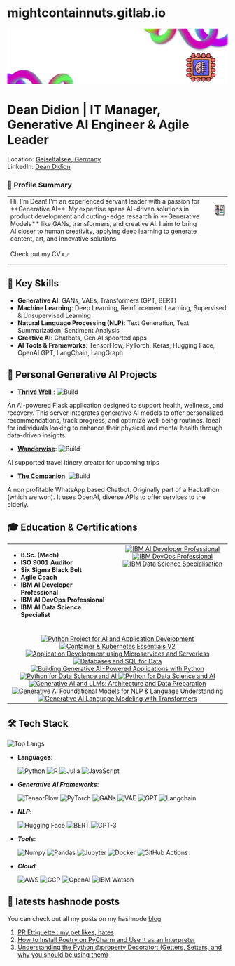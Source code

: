 # mightcontainnuts.gitlab.io
![Logo](static/new_logo.png)


# Dean Didion | IT Manager, Generative AI Engineer & Agile Leader
Location: [Geiseltalsee, Germany](https://maps.app.goo.gl/61NqPRHPHN3MeHNV6)  
LinkedIn: [Dean Didion](https://www.linkedin.com/in/deandidion/)

### 🚀 Profile Summary

<table style="border-collapse: collapse; width: 100%;">
  <tr>
    <td style="vertical-align: top; padding-right: 20px; padding-bottom: 10px;">
      Hi, I'm Dean! I'm an experienced servant leader with a passion for **Generative AI**.  
      My expertise spans AI-driven solutions in product development and cutting-edge research  
      in **Generative Models** like GANs, transformers, and creative AI.  
      I aim to bring AI closer to human creativity, applying deep learning  
      to generate content, art, and innovative solutions.<br><br>
      Check out my CV 👉
    </td>
    <td style="vertical-align: top; text-align: center; padding-bottom: 10px;">  
      <br>
      <a href="https://github.com/MightContainNuts/MightContainNuts/blob/main/static/202503_Resume_Eng.pdf">
        <img src="static/CV.png" alt="Click to view my CV" width="150">
      </a>
    </td>
  </tr>
</table>


## 🌟 Key Skills
- **Generative AI**: GANs, VAEs, Transformers (GPT, BERT)
- **Machine Learning**: Deep Learning, Reinforcement Learning, Supervised & Unsupervised Learning
- **Natural Language Processing (NLP)**: Text Generation, Text Summarization, Sentiment Analysis
- **Creative AI**: Chatbots, Gen AI spoorted apps
- **AI Tools & Frameworks**: TensorFlow, PyTorch, Keras, Hugging Face, OpenAI GPT, LangChain, LangGraph

## 🚀 Personal Generative AI Projects
- **[Thrive Well](https://github.com/MightContainNuts/thrive_well)** :  ![Build](https://img.shields.io/badge/build-passing-brightgreen)

An AI-powered Flask application designed to support health, wellness, and recovery. This server integrates generative AI models to offer personalized recommendations, track progress, and optimize well-being routines. Ideal for individuals looking to enhance their physical and mental health through data-driven insights.

- **[Wanderwise](https://github.com/MightContainNuts/wanderwise)**: ![Build](https://img.shields.io/badge/build-passing-brightgreen)

AI supported travel itinery creator for upcoming trips

- **[The Companion](https://github.com/yhupe/the-companion)**: ![Build](https://img.shields.io/badge/build-passing-brightgreen)
  
A non profitable WhatsApp based Chatbot. Originally part of a Hackathon (which we won). It uses OpenAI, diverse APIs to offer services to the elderly.   


## 🎓 Education & Certifications

<table style="border-collapse: collapse; width: 100%;">
  <tr>
    <!-- Left Column: Academic & Professional Certifications -->
    <td style="vertical-align: top; padding-right: 20px; width: 50%;">
      <ul>            
          <li><strong>B.Sc. (Mech)</strong> <br></li>
          <li><strong>ISO 9001 Auditor</strong> <br></li>
          <li><strong>Six Sigma Black Belt</strong> <br></li>
          <li><strong>Agile Coach</strong> <br></li>
          <li><strong>IBM AI Developer Professional</strong> <br></li>
          <li><strong>IBM AI DevOps Professional</strong> <br></li>
          <li><strong>IBM AI Data Science Specialist</strong> <br></li>
      </ul>
    </td>
    <!-- Right Column: IBM Professional Certifications with Links -->
    <td style="vertical-align: top; text-align: center; width: 50%;">
      <a href="https://www.coursera.org/account/accomplishments/specialization/certificate/FH69YBY7P8O9">
        <img src="static/cert.png" alt="IBM AI Developer Professional" width="100">
      </a>
      <a href="https://www.coursera.org/account/accomplishments/specialization/certificate/YG2HCI8SQXHH">
        <img src="static/cert.png" alt="IBM DevOps Professional" width="100">
      </a>
      <a href="https://www.coursera.org/account/accomplishments/professional-cert/XBUKLSUI8F82">
        <img src="static/cert.png" alt="IBM Data Science Specialisation" width="100">
      </a>
    </td>
  </tr>

  <!-- Bottom Row: Credly Badges -->
  <tr>
    <td colspan="2" style="text-align: center; padding-top: 20px;">
      <!-- Example Badges (Replace with actual Credly badge links) -->
      <a href="https://www.credly.com/badges/0d7a7e30-7a79-45bf-a527-69fbd353c306">
        <img src="https://images.credly.com/size/80x80/images/33ed2910-9750-4613-aa2a-590e845c6edb/image.png" alt="Python Project for AI and Application Development" width="80">
      </a>
      <a href="https://www.credly.com/badges/4986a243-09dc-4120-a95e-27695155fabf">
        <img src="https://images.credly.com/size/80x80/images/3d10b5f5-387d-4cbf-98ec-a418231fb157/image.png" alt="Container & Kubernetes Essentials V2" width="80">
      </a>
      <a href="https://www.credly.com/badges/ed6b6e87-6a96-4ba6-9b39-37f19812a51d">
        <img src="https://images.credly.com/size/80x80/images/eaaf4a45-b93e-41d1-91d3-d331c6210314/image.png" alt="Application Development using Microservices and Serverless" width="80">
      </a>
      <a href="https://www.credly.com/badges/37d5ec0b-8723-4770-87d0-c8a109c08716">
        <img src="https://images.credly.com/size/80x80/images/f2573aac-d21c-483d-acda-afaa366b4f51/image.png" alt="Databases and SQL for Data" width="80">
      </a>
      <a href="https://www.credly.com/badges/e9bd5a54-aab2-449e-b74b-0cb52b1378a4">
        <img src="https://images.credly.com/size/80x80/images/e462102c-b2ee-4208-aca0-b58f53331266/image.png" alt="Building Generative AI-Powered Applications with Python" width="80">
      </a>
      <a href="https://www.credly.com/badges/246b8986-6d60-43e2-a996-06e3713e75a3">
        <img src="https://images.credly.com/size/80x80/images/40bee502-a5b3-4365-90e7-57eed5067594/image.png" alt="Python for Data Science and AI" width="80">
      </a>
      <a href="https://www.credly.com/badges/c8d1e957-3030-4887-b7e8-b57791a9015e">
        <img src="https://images.credly.com/size/80x80/images/950038fc-2519-4f79-8827-f71caf0f5095/image.png" alt="Python for Data Science and AI" width="80">
      </a>
       <a href="https://www.credly.com/badges/6dcd886d-f394-43e0-94b3-558e17e4b28d">
        <img src="https://images.credly.com/size/80x80/images/a9f5d0ac-5ee8-47a6-a9df-09468f26e401/image.png" alt="Generative AI and LLMs: Architecture and Data Preparation" width="80">
      </a>
      <a href="https://www.credly.com/badges/f8476783-20c1-488a-b4fc-6f6b60d44466">
        <img src="https://images.credly.com/size/80x80/images/954a697e-66c0-45c3-8681-ced968dfa73e/blob" alt="Generative AI Foundational Models for NLP & Language Understanding" width="80">
      </a>
       <a href="https://www.credly.com/badges/b963ddb5-e3b1-4417-99d1-af7d4e3b369e">
        <img src="https://images.credly.com/size/80x80/images/bc7582ae-95c6-4e92-a425-d355c65b7d10/image.png" alt="Generative AI Language Modeling with Transformers" width="80">
      </a>
    </td>
  </tr>
</table>


## 🛠 Tech Stack
![Top Langs](https://github-readme-stats.vercel.app/api/top-langs/?username=MightContainNuts&layout=compact&theme=radical)

- **Languages**:
  
  ![Python](https://img.shields.io/badge/Python-3.12-blue)
  ![R](https://img.shields.io/badge/R-4.0.5-blue)
  ![Julia](https://img.shields.io/badge/Julia-1.11-green)
  ![JavaScript](https://img.shields.io/badge/JavaScript-ES6-yellow)

- ***Generative AI Frameworks***:
  
  ![TensorFlow](https://img.shields.io/badge/TensorFlow-2.0-green)
  ![PyTorch](https://img.shields.io/badge/PyTorch-1.9-red)
  ![GANs](https://img.shields.io/badge/GANs-black)
  ![VAE](https://img.shields.io/badge/VAE-blue)
  ![GPT](https://img.shields.io/badge/GPT-3.5-orange)
  ![Langchain](https://img.shields.io/badge/Langchain-1.3.3-green)
  

- ***NLP***:
  
  ![Hugging Face](https://img.shields.io/badge/Hugging%20Face-blue)
  ![BERT](https://img.shields.io/badge/BERT-orange)
  ![GPT-3](https://img.shields.io/badge/GPT-3-blue)

- ***Tools***:
  
  ![Numpy](https://img.shields.io/badge/Numpy-1.21-orange)
  ![Pandas](https://img.shields.io/badge/Pandas-1.3.3-blue)
  ![Jupyter](https://img.shields.io/badge/Jupyter-Notebook-yellow)
  ![Docker](https://img.shields.io/badge/Docker-20.10-blue)
  ![GitHub Actions](https://img.shields.io/badge/GitHub%20Actions-2.0-yellowgreen)

- ***Cloud***:
  
  ![AWS](https://img.shields.io/badge/AWS-EC2-orange)
  ![GCP](https://img.shields.io/badge/GCP-Google%20Cloud-blue)
  ![OpenAI](https://img.shields.io/badge/OpenAI-API-blue)
  ![IBM Watson](https://img.shields.io/badge/IBM%20Watson-AI-orange)


## 📝 latests hashnode posts

You can check out all my posts on my hashnode 
[blog](https://surestride.hashnode.dev/?source=top_nav_blog_home)

<!-- BEGIN HASHNODE ARTICLES -->
1. [PR Ettiquette : my pet likes, hates](https://surestride.hashnode.dev/pr-ettiquette-my-pet-likes-hates)
2. [How to Install Poetry on PyCharm and Use It as an Interpreter](https://surestride.hashnode.dev/how-to-install-poetry-on-pycharm-and-use-it-as-an-interpreter)
3. [Understanding the Python @property Decorator:  (Getters, Setters, and why you should be using them)](https://surestride.hashnode.dev/understanding-the-python-property-decorator-getters-setters-and-why-you-should-be-using-them)
<!-- END HASHNODE ARTICLES -->
